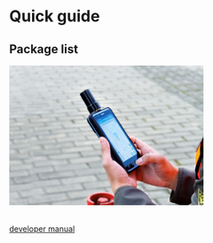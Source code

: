 # Quick guide

## Package list
<div style="text-align: left;"><img src="images/main_mobile-350x252.png" style="width: 350px;"></div><br>

[developer manual](./developer-docs.md "RTK+ service developer guide")
